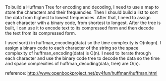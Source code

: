 To build a Huffman Tree for encoding and decoding, I need to use a map to store the characters and their frequencies. Then I should build a list to sort the data from highest to lowest frequencies. After that, I need to assign each character with a binary code, from shortest to longest. After the tree is built, I can use it to encode text to its compressed form and then decode the text from its compressed form.

I used sort() in huffman_encoding(data) so the time complexity is O(nlogn). I assign a binary code to each character of the string so the space complexity of huffman_encoding(data) is O(n). I need to iterate through each character and use the binary code tree to decode the data so the time and space complexities of huffman_decoding(data, tree) are O(n).

reference:
http://www.openbookproject.net/py4fun/huffman/huffman.html